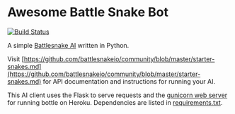 # Awesome Battle Snake Bot
[![Build Status](https://travis-ci.com/tim-hub/battle-snake-bot.svg?branch=master)](https://travis-ci.com/tim-hub/battle-snake-bot)

A simple [Battlesnake AI](http://battlesnake.io) written in Python. 

Visit [https://github.com/battlesnakeio/community/blob/master/starter-snakes.md](https://github.com/battlesnakeio/community/blob/master/starter-snakes.md) for API documentation and instructions for running your AI.

This AI client uses the Flask to serve requests and the [gunicorn web server](http://gunicorn.org/) for running bottle on Heroku. Dependencies are listed in [requirements.txt](requirements.txt).
